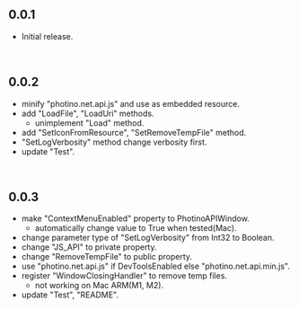 ## 0.0.1
- Initial release.

<br />

## 0.0.2
- minify "photino.net.api.js" and use as embedded resource.
- add "LoadFile", "LoadUri" methods.
  - unimplement "Load" method.
- add "SetIconFromResource", "SetRemoveTempFile" method.
- "SetLogVerbosity" method change verbosity first.
- update "Test".

<br />

## 0.0.3
- make "ContextMenuEnabled" property to PhotinoAPIWindow.
  - automatically change value to True when tested(Mac).
- change parameter type of "SetLogVerbosity" from Int32 to Boolean.
- change "JS_API" to private property.
- change "RemoveTempFile" to public property.
- use "photino.net.api.js" if DevToolsEnabled else "photino.net.api.min.js".
- register "WindowClosingHandler" to remove temp files.
  - not working on Mac ARM(M1, M2).
- update "Test", "README".
